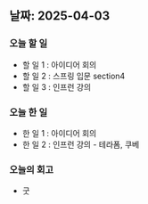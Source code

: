 ## 날짜: 2025-04-03

### 오늘 할 일
- 할 일 1 : 아이디어 회의
- 할 일 2 : 스프링 입문 section4
- 할 일 3 : 인프런 강의
### 오늘 한 일
- 한 일 1 : 아이디어 회의
- 한 일 2 : 인프런 강의 - 테라폼, 쿠베
### 오늘의 회고
- 굿